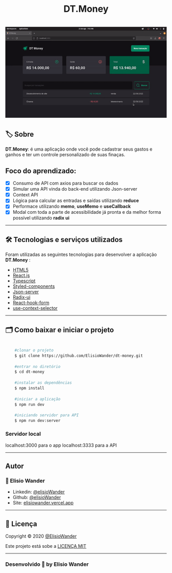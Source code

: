 <h1 align="center">
    DT.Money
</h1>

<h1 align="center">
    <img src="src/assets/dt-money.gif" width="600px"> 
</h1>

## 🏷️ Sobre 
**DT.Money**: é uma aplicação onde você pode cadastrar seus gastos e ganhos e ter um controle personalizado de suas finaças.


## Foco do aprendizado:
- [x] Consumo de API com axios para buscar os dados
- [x] Simular uma API vinda do back-end utilizando Json-server
- [x] Context API
- [x] Lógica para calcular as entradas e saídas utilizando **reduce**
- [x] Performace utilizando **memo**, **useMemo** e **useCallback**
- [x] Modal com toda a parte de acessibilidade já pronta e da melhor forma possível utilizando **radix ui**
---

## 🛠️ Tecnologias e serviços utilizados
Foram utilizadas as seguintes tecnologias para desenvolver a aplicação **DT.Money** :

- [HTML5](https://html.com/)
- [React.js](https://pt-br.reactjs.org/)
- [Typescript](https://www.typescriptlang.org/)
- [Styled-components](https://styled-components.com/)
- [Json-server](https://github.com/typicode/json-server)
- [Radix-ui](https://www.radix-ui.com/)
- [React-hook-form](https://react-hook-form.com/)
- [use-context-selector](https://github.com/dai-shi/use-context-selector)

---

## 🗂️ Como baixar e iniciar o projeto 

```bash

    #clonar o projeto
    $ git clone https://github.com/ElisioWander/dt-money.git

    #entrar no diretório
    $ cd dt-money

    #instalar as dependências
    $ npm install

    #iniciar a aplicação
    $ npm run dev

    #iniciando servidor para API
    $ npm run dev:server
```
### Servidor local
localhost:3000 para o app
localhost:3333 para a API

---

## Autor
### 👤 Elisio Wander

- Linkedin: [@elisioWander](https://www.linkedin.com/in/elisio-wander-b88b69136/)
- Github: [@elisioWander](https://github.com/ElisioWander)
- Site: [elisiowander.vercel.app](https://elisiowander.vercel.app)

---
## 📝 Licença
Copyright © 2020 [@ElisioWander](https://github.com/ElisioWander/dt-money/blob/main/LICENSE)

Este projeto está sobe a [LICENÇA MIT](https://opensource.org/licenses/MIT)

---

### Desenvolvido 💜 by Elisio Wander
